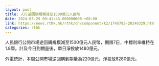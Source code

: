 ```yaml
---
layout: post
title: 人行逆回購規模減至1500億元人民幣
date: 2024-03-29 09:41:43.000000000 +08:00
link: https://news.rthk.hk/rthk/ch/component/k2/1746782-20240329.htm
categories: rthk
---
```


人民銀行公開市場逆回購規模減至1500億元人民幣，期限7日，中標利率維持在1.8厘。計及今日到期量後，單日淨投放1480億元。

外電統計，本周公開市場逆回購到期量為220億元，淨投放8280億元。
